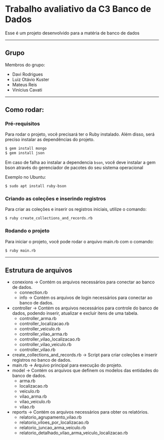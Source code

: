 # Trabalho avaliativo da C3 Banco de Dados

Esse é um projeto desenvolvido para a matéria de banco de dados

---
## Grupo

Membros do grupo:
- Davi Rodrigues
- Luiz Otávio Kuster
- Mateus Reis
- Vinícius Cavati

---

## Como rodar:

### Pré-requisitos

Para rodar o projeto, você precisará ter o Ruby instalado. Além disso, será preciso instalar as dependências do projeto.


```bash
$ gem install mongo
$ gem install json
```

Em caso de falha ao instalar a dependencia ``bson``, você deve instalar a gem bson através do gerenciador de pacotes do seu sistema operacional

Exemplo no Ubuntu:

```bash
$ sudo apt install ruby-bson
```

### Criando as coleções e inserindo registros

Para criar as coleções e inserir os registros iniciais, utilize o comando:

```bash
$ ruby create_collections_and_records.rb
```


### Rodando o projeto

Para iniciar o projeto, você pode rodar o arquivo main.rb com o comando:

```bash
$ ruby main.rb
```

---

## Estrutura de arquivos


- conexions -> Contém os arquivos necessários para conectar ao banco de dados.
  - connection.rb
  - info -> Contém os arquivos de login necessários para conectar ao banco de dados.
- controller -> Contém os arquivos necessários para controle do banco de dados, podendo inserir, atualizar e excluir itens de uma tabela.
  - controller_arma.rb
  - controller_localizacao.rb
  - controller_veiculo.rb
  - controller_vilao_arma.rb
  - controller_vilao_localizacao.rb
  - controller_vilao_veiculo.rb
  - controller_vilao.rb
- create_collections_and_records.rb -> Script para criar coleções e inserir registros no banco de dados.
- main.rb -> Arquivo principal para execução do projeto.
- model -> Contém os arquivos que definem os modelos das entidades do banco de dados.
  - arma.rb
  - localizacao.rb
  - veiculo.rb
  - vilao_arma.rb
  - vilao_veiculo.rb
  - vilao.rb
- reports -> Contém os arquivos necessários para obter os relatórios.
  - relatorio_agrupamento_vilao.rb
  - relatorio_viloes_por_localizacao.rb
  - relatorio_juncao_arma_veiculo.rb
  - relatorio_detalhado_vilao_arma_veiculo_localizacao.rb
